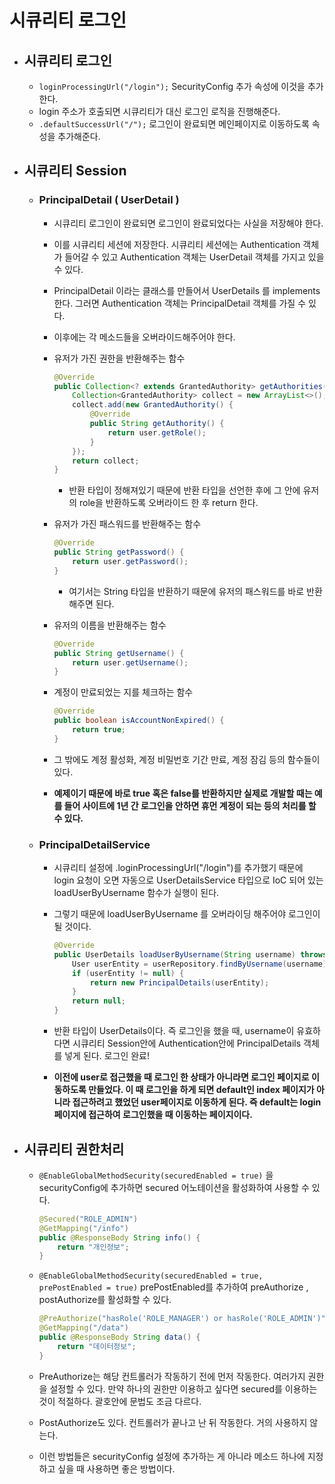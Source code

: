 # 시큐리티 로그인

- ## 시큐리티 로그인
    - `loginProcessingUrl("/login");`  SecurityConfig 추가 속성에 이것을 추가한다.
    - login 주소가 호출되면 시큐리티가 대신 로그인 로직을 진행해준다.
    - `.defaultSuccessUrl("/");` 로그인이 완료되면 메인페이지로 이동하도록 속성을 추가해준다.
- ## 시큐리티 Session
    - ### PrincipalDetail ( UserDetail )
        - 시큐리티 로그인이 완료되면 로그인이 완료되었다는 사실을 저장해야 한다.
        - 이를 시큐리티 세션에 저장한다. 시큐리티 세션에는 Authentication 객체가 들어갈 수 있고 Authentication 객체는 UserDetail 객체를 가지고 있을 수 있다.
        - PrincipalDetail 이라는 클래스를 만들어서 UserDetails 를 implements 한다. 그러면 Authentication 객체는 PrincipalDetail 객체를 가질 수 있다.
        - 이후에는 각 메소드들을 오버라이드해주어야 한다.
        - 유저가 가진 권한을 반환해주는 함수

            ```java
            @Override
            public Collection<? extends GrantedAuthority> getAuthorities() {
                Collection<GrantedAuthority> collect = new ArrayList<>();
                collect.add(new GrantedAuthority() {
                    @Override
                    public String getAuthority() {
                        return user.getRole();
                    }
                });
                return collect;
            }
            ```

            - 반환 타입이 정해져있기 때문에 반환 타입을 선언한 후에 그 안에 유저의 role을 반환하도록 오버라이드 한 후 return 한다.
        - 유저가 가진 패스워드를 반환해주는 함수

            ```java
            @Override
            public String getPassword() {
                return user.getPassword();
            }
            ```

            - 여기서는 String 타입을 반환하기 때문에 유저의 패스워드를 바로 반환해주면 된다.
        - 유저의 이름을 반환해주는 함수

            ```java
            @Override
            public String getUsername() {
                return user.getUsername();
            }
            ```

        - 계정이 만료되었는 지를 체크하는 함수

            ```java
            @Override
            public boolean isAccountNonExpired() {
                return true;
            }
            ```

        - 그 밖에도 계정 활성화, 계정 비밀번호 기간 만료, 계정 잠김 등의 함수들이 있다.
        - **예제이기 때문에 바로 true 혹은 false를 반환하지만 실제로 개발할 때는 예를 들어 사이트에 1년 간 로그인을 안하면 휴먼 계정이 되는 등의 처리를 할 수 있다.**
    - ### PrincipalDetailService
        - 시큐리티 설정에 .loginProcessingUrl("/login")를 추가했기 때문에 login 요청이 오면 자동으로 UserDetailsService 타입으로 IoC 되어 있는 loadUserByUsername 함수가 실행이 된다.
        - 그렇기 때문에 loadUserByUsername 를 오버라이딩 해주어야 로그인이 될 것이다.

            ```java
            @Override
            public UserDetails loadUserByUsername(String username) throws UsernameNotFoundException {
                User userEntity = userRepository.findByUsername(username);
                if (userEntity != null) {
                    return new PrincipalDetails(userEntity);
                }
                return null;
            }
            ```

        - 반환 타입이 UserDetails이다. 즉 로그인을 했을 때, username이 유효하다면 시큐리티 Session안에 Authentication안에 PrincipalDetails 객체를 넣게 된다. 로그인 완료!
        - **이전에 user로 접근했을 때 로그인 한 상태가 아니라면 로그인 페이지로 이동하도록 만들었다. 이 때 로그인을 하게 되면 default인 index 페이지가 아니라 접근하려고 했었던 user페이지로 이동하게 된다. 즉 default는 login 페이지에 접근하여 로그인했을 때 이동하는 페이지이다.**
- ## 시큐리티 권한처리
    - `@EnableGlobalMethodSecurity(securedEnabled = true)` 을 securityConfig에 추가하면 secured 어노테이션을 활성화하여 사용할 수 있다.

        ```java
        @Secured("ROLE_ADMIN")
        @GetMapping("/info")
        public @ResponseBody String info() {
            return "개인정보";
        }
        ```

    - `@EnableGlobalMethodSecurity(securedEnabled = true, prePostEnabled = true)`   prePostEnabled를 추가하여 preAuthorize , postAuthorize를 활성화할 수 있다.

        ```java
        @PreAuthorize("hasRole('ROLE_MANAGER') or hasRole('ROLE_ADMIN')")
        @GetMapping("/data")
        public @ResponseBody String data() {
            return "데이터정보";
        }
        ```

    - PreAuthorize는 해당 컨트롤러가 작동하기 전에 먼저 작동한다. 여러가지 권한을 설정할 수 있다. 만약 하나의 권한만 이용하고 싶다면 secured를 이용하는 것이 적절하다. 괄호안에 문법도 조금 다르다.
    - PostAuthorize도 있다. 컨트롤러가 끝나고 난 뒤 작동한다. 거의 사용하지 않는다.
    - 이런 방법들은 securityConfig 설정에 추가하는 게 아니라 메소드 하나에 지정하고 싶을 때 사용하면 좋은 방법이다.